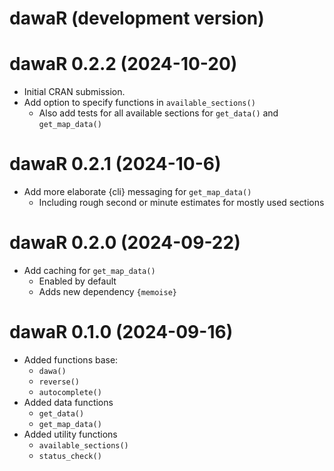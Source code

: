 # dawaR (development version)

# dawaR 0.2.2 (2024-10-20)

* Initial CRAN submission.
* Add option to specify functions in `available_sections()`
  * Also add tests for all available sections for `get_data()` and `get_map_data()`

# dawaR 0.2.1 (2024-10-6)

* Add more elaborate {cli} messaging for `get_map_data()`
  * Including rough second or minute estimates for mostly used sections

# dawaR 0.2.0 (2024-09-22)

* Add caching for `get_map_data()`
  * Enabled by default
  * Adds new dependency `{memoise}`

# dawaR 0.1.0 (2024-09-16)

* Added functions base:
  * `dawa()`
  * `reverse()`
  * `autocomplete()`
* Added data functions
  * `get_data()`
  * `get_map_data()`
* Added utility functions
  * `available_sections()`
  * `status_check()`
